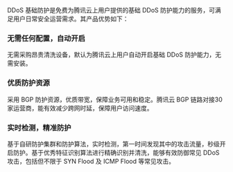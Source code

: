 DDoS 基础防护是免费为腾讯云上用户提供的基础 DDoS 防护能力的服务，可满足用户日常安全运营需求。其产品优势如下：

### 无需任何配置，自动开启

无需采购昂贵清洗设备，默认为腾讯云上用户自动开启基础 DDoS 防护能力，无需安装。

### 优质防护资源

采用 BGP 防护资源，优质带宽，保障业务可用和稳定。腾讯云 BGP 链路对接30家运营商，能有效减少跨网时延，保障用户访问速度。
 
### 实时检测，精准防护

基于自研防护集群和防护算法，实时检测，第一时间发现其中的攻击流量，秒级开启防护。基于优秀特征识别算法进行精确识别并清洗，能够有效防御常见 DDoS 攻击，包括但不限于 SYN Flood 及 ICMP Flood 等常见攻击。
